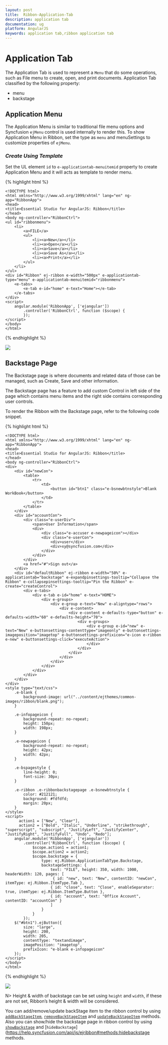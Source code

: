 ```yaml
---
layout: post
title:  Ribbon-Application-Tab
description: application tab
documentation: ug
platform: AngularJS
keywords: application tab,ribbon application tab
---
```


# Application Tab

The Application Tab is used to represent a `Menu` that do some operations, such as File menu to create, open, and print documents. Application Tab classified by the following property:

*  menu
*  backstage


## Application Menu

The Application Menu is similar to traditional file menu options and Syncfusion `ejMenu` control is used internally to render this. To show Application Menu in Ribbon, set the type as `menu` and menuSettings to customize properties of `ejMenu`.

### _Create Using Template_

Set the UL element `id` to `e-applicationtab-menuitemid` property to create Application Menu and it will acts as template to render menu.

{% highlight html %}
    
    <!DOCTYPE html>
    <html xmlns="http://www.w3.org/1999/xhtml" lang="en" ng-app="RibbonApp">
    <head>
    <title>Essential Studio for AngularJS: Ribbon</title>
    </head>
    <body ng-controller="RibbonCtrl">
    <ul id="ribbonmenu">
        <li>
            <a>FILE</a>
            <ul>
                <li><a>New</a></li>
                <li><a>Open</a></li>
                <li><a>Save</a></li>
                <li><a>Save As</a></li>
                <li><a>Print</a></li>
            </ul>
        </li>
    </ul>
    <div id="Ribbon" ej-ribbon e-width="500px" e-applicationtab-type="menu" e-applicationtab-menuitemid="ribbonmenu">
        <e-tabs>
            <e-tab e-id="home" e-text="Home"></e-tab>
        </e-tabs>
    </div>
    <script>
        angular.module('RibbonApp', ['ejangular'])
            .controller('RibbonCtrl', function ($scope) {
            });
    </script>
    </body>
    </html>

{% endhighlight %}

![](Application-Tab_images/Application-Tab_img1.png)

## Backstage Page

The Backstage page is where documents and related data of those can be managed, such as Create, Save and other information.

The Backstage page has a feature to add custom Control in left side of the page which contains menu items and the right side contains corresponding user controls. 

To render the Ribbon with the Backstage page, refer to the following code snippet. 

{% highlight html %}
    
    <!DOCTYPE html>
    <html xmlns="http://www.w3.org/1999/xhtml" lang="en" ng-app="RibbonApp">
    <head>
    <title>Essential Studio for AngularJS: Ribbon</title>
    </head>
    <body ng-controller="RibbonCtrl">
    <div>
        <div id="newCon">
            <table>
                <tr>
                    <td>
                        <button id="btn1" class="e-bsnewbtnstyle">Blank WorkBook</button>
                    </td>
                </tr>
            </table>
        </div>
        <div id="accountCon">
            <div class="e-userDiv">
                <span>User Information</span>
                <div>
                    <div class="e-accuser e-newpageicon"></div>
                    <div class="e-userCon">
                        <div>user</div>
                        <div>xy@syncfusion.com</div>
                    </div>
                </div>
            </div>
            <a href="#">Sign out</a>
        </div>
        <div id="defaultRibbon" ej-ribbon e-width="50%" e-applicationtab="backstage" e-expandpinsettings-tooltip="Collapse the Ribbon" e-collapsepinsettings-tooltip="Pin the Ribbon" e-create="createControl">
            <div e-tabs>
                <div e-tab e-id="home" e-text="HOME">
                    <div e-groups>
                        <div e-group e-text="New" e-aligntype="rows">
                            <div e-content>
                                <div e-content e-defaults-type="button" e-defaults-width="60" e-defaults-height="70">
                                    <div e-groups>
                                        <div e-group e-id="new" e-text="New" e-buttonsettings-contenttype="imageonly" e-buttonsettings-imageposition="imagetop" e-buttonsettings-prefixicon="e-icon e-ribbon e-new" e-buttonsettings-click="executeAction">
                                        </div>
                                    </div>
                                </div>
                            </div>
                        </div>
                    </div>
                </div>
            </div>
        </div>
    </div>
    <style type="text/css">
        .e-blank {
            background-image: url("../content/ejthemes/common-images/ribbon/blank.png");
        }

        .e-infopageicon {
            background-repeat: no-repeat;
            height: 150px;
            width: 198px;
        }

        .e-newpageicon {
            background-repeat: no-repeat;
            height: 42px;
            width: 42px;
        }

        .e-bspagestyle {
            line-height: 0;
            font-size: 30px;
        }

        .e-ribbon .e-ribbonbackstagepage .e-bsnewbtnstyle {
            color: #212121;
            background: #fdfdfd;
            margin: 20px;
        }
    </style>
    <script>
          action1 = ["New", "Clear"],
          action2 = ["Bold", "Italic", "Underline", "strikethrough", "superscript", "subscript", "JustifyLeft", "JustifyCenter", "JustifyRight", "JustifyFull", "Undo", "Redo"];
        angular.module('RibbonApp', ['ejangular'])
            .controller('RibbonCtrl', function ($scope) {
                $scope.action1 = action1;
                $scope.action2 = action2;
                $scope.backstage = {
                    type: ej.Ribbon.ApplicationTabType.Backstage,
                    backstageSettings: {
                        text: "FILE", height: 350, width: 1000, headerWidth: 120, pages: [
                         { id: "new", text: "New", contentID: "newCon", itemType: ej.Ribbon.ItemType.Tab },
                        { id: "close", text: "Close", enableSeparator: true, itemType: ej.Ribbon.ItemType.Button },
                        { id: "account", text: "Office Account", contentID: "accountCon" }
                        ]
                    }
                }
            });
        $("#btn1").ejButton({
            size: "large",
            height: 200,
            width: 205,
            contentType: "textandimage",
            imagePosition: "imagetop",
            prefixIcon: "e-blank e-infopageicon"
        });
    </script>
    </body>
    </html>
    
{% endhighlight %}

![](Application-Tab_images/Application-Tab_img2.png)

N> Height & width of backstage can be set using `height` and `width`, if these are not set, Ribbon’s height & width will be considered.

You can add/remove/update backStage item to the ribbon control by using [`addBackStageItem`](https://help.syncfusion.com/api/js/ejribbon#methods:addbackstageitem), [`removeBackStageItem`](https://help.syncfusion.com/api/js/ejribbon#methods:removebackstageitem) and [`updateBackStageItem`](https://help.syncfusion.com/api/js/ejribbon#methods:updatebackstageitem) methods. Also you can show/hide the backstage page in ribbon control by using [`showBackstage`](https://help.syncfusion.com/api/js/ejribbon#methods:showbackstage) and [`hideBackstage`](https://help.syncfusion.com/api/js/ejribbon#methods:hidebackstage methods.